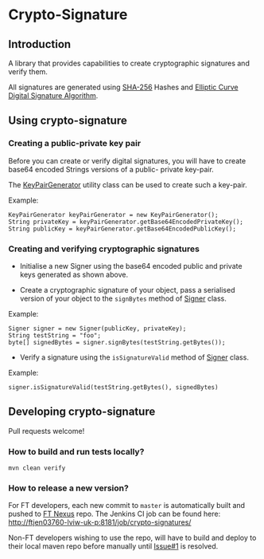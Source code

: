 # Crypto-Signature

## Introduction
A library that provides capabilities to create cryptographic signatures and verify them.   

All signatures are generated using [SHA-256](https://en.wikipedia.org/wiki/SHA-2) Hashes and 
[Elliptic Curve Digital Signature Algorithm](https://en.wikipedia.org/wiki/Elliptic_Curve_Digital_Signature_Algorithm).

## Using crypto-signature

### Creating a public-private key pair
Before you can create or verify digital signatures, you will have to create base64 encoded Strings versions of a public-
private key-pair.

The [KeyPairGenerator](src/main/java/com/ft/membership/crypto/util/KeyPairGenerator.java) utility class can be used to 
create such a key-pair.

Example:

    KeyPairGenerator keyPairGenerator = new KeyPairGenerator();
    String privateKey = keyPairGenerator.getBase64EncodedPrivateKey();
    String publicKey = keyPairGenerator.getBase64EncodedPublicKey();

### Creating and verifying cryptographic signatures
* Initialise a new Signer using the base64 encoded public and private keys generated as shown above.

* Create a cryptographic signature of your object, pass a serialised version of your object to the `signBytes` method
of [Signer](src/main/java/com/ft/membership/crypto/signature/Signer.java) class.

Example:

    Signer signer = new Signer(publicKey, privateKey);
    String testString = "foo";
    byte[] signedBytes = signer.signBytes(testString.getBytes());
        
* Verify a signature using the `isSignatureValid` method of [Signer](src/main/java/com/ft/membership/crypto/signature/Signer.java) 
class.

Example:

    signer.isSignatureValid(testString.getBytes(), signedBytes)
        
## Developing crypto-signature

Pull requests welcome!

### How to build and run tests locally?

    mvn clean verify

### How to release a new version?
For FT developers, each new commit to `master` is automatically built and pushed to 
[FT Nexus](http://anthill.svc.ft.com:8081/nexus/index.html#nexus-search;quick~crypto-signatures) repo.
The Jenkins CI job can be found here: [http://ftjen03760-lviw-uk-p:8181/job/crypto-signatures/](http://ftjen03760-lviw-uk-p:8181/job/crypto-signatures/)

Non-FT developers wishing to use the repo, will have to build and deploy to their local maven repo before manually until
 [Issue#1](https://github.com/Financial-Times/crypto-signatures/issues/1) is resolved.

